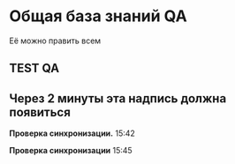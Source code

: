 # Общая база знаний QA
Её можно править всем


## TEST QA
## Через 2 минуты эта надпись должна появиться 

**Проверка синхронизации.** 15:42

**Проверка синхронизации** 15:45
